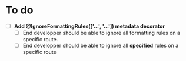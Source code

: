 # To do

- [ ] **Add @IgnoreFormattingRules(['...', '...']) metadata decorator**
  - [ ] End developper should be able to ignore all formatting rules on a specific route.
  - [ ] End developper should be able to ignore all **specified** rules on a specific route 